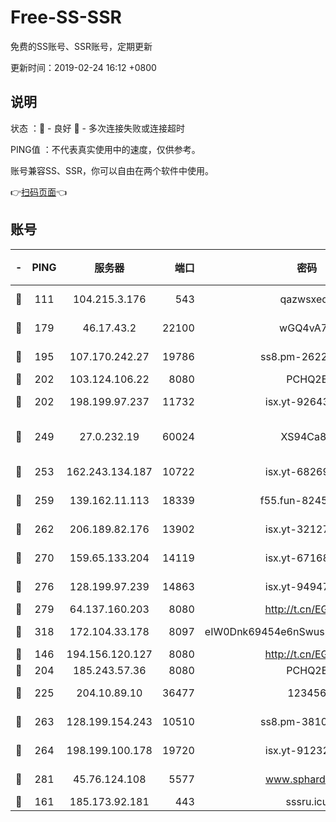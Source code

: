 # Free-SS-SSR

免费的SS账号、SSR账号，定期更新

更新时间：2019-02-24 16:12 +0800

## 说明

状态     ：🙂 - 良好 🙁 - 多次连接失败或连接超时

PING值   ：不代表真实使用中的速度，仅供参考。

账号兼容SS、SSR，你可以自由在两个软件中使用。

👉[扫码页面](https://liesauer.github.io/free-ss-ssr.github.io/)👈

## 账号

|-|PING|服务器|端口|密码|加密方式|区域|
|:----:|:----:|:-----:|-----:|:----:|:----:|:----:|
|🙂|111|104.215.3.176|543|qazwsxedc|aes-256-gcm|JP|
|🙂|179|46.17.43.2|22100|wGQ4vA7D|aes-256-gcm|RU|
|🙂|195|107.170.242.27|19786|ss8.pm-26221677|aes-256-cfb|US|
|🙂|202|103.124.106.22|8080|PCHQ2E|rc4-md5|US|
|🙂|202|198.199.97.237|11732|isx.yt-92643229|aes-256-cfb|US|
|🙂|249|27.0.232.19|60024|XS94Ca8K|xchacha20-ietf-poly1305|HK|
|🙂|253|162.243.134.187|10722|isx.yt-68269758|aes-256-cfb|US|
|🙂|259|139.162.11.113|18339|f55.fun-82455292|aes-256-cfb|SG|
|🙂|262|206.189.82.176|13902|isx.yt-32127764|aes-256-cfb|SG|
|🙂|270|159.65.133.204|14119|isx.yt-67168990|aes-256-cfb|SG|
|🙂|276|128.199.97.239|14863|isx.yt-94947792|aes-256-cfb|SG|
|🙂|279|64.137.160.203|8080|http://t.cn/EGJIyrl|rc4-md5|CA|
|🙂|318|172.104.33.178|8097|eIW0Dnk69454e6nSwuspv9DmS201tQ0D|aes-256-cfb|SG|
|🙂|146|194.156.120.127|8080|http://t.cn/EGJIyrl|rc4-md5|RU|
|🙂|204|185.243.57.36|8080|PCHQ2E|rc4-md5|US|
|🙂|225|204.10.89.10|36477|123456|aes-256-cfb|US|
|🙂|263|128.199.154.243|10510|ss8.pm-38103435|aes-256-cfb|SG|
|🙂|264|198.199.100.178|19720|isx.yt-91232845|aes-256-cfb|US|
|🙂|281|45.76.124.108|5577|www.sphard.com|aes-256-cfb|AU|
|🙁|161|185.173.92.181|443|sssru.icu|rc4-md5|RU|
